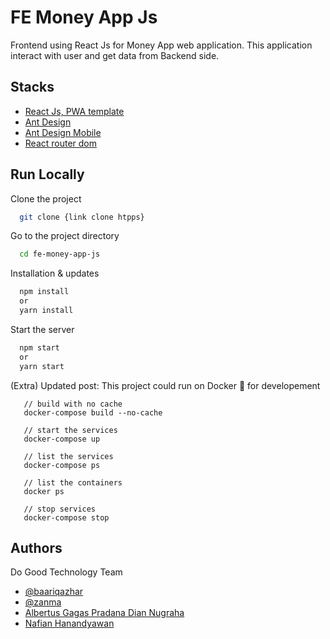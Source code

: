 # FE Money App Js

Frontend using React Js for Money App web application. This application interact with user and get data from Backend side.
## Stacks 

- [React Js, PWA template](https://create-react-app.dev/docs/making-a-progressive-web-app/)
- [Ant Design](https://ant.design/)
- [Ant Design Mobile](https://mobile.ant.design/)
- [React router dom](https://reactrouter.com/web/guides/quick-start)

  
## Run Locally

Clone the project

```bash
  git clone {link clone htpps}
```

Go to the project directory

```bash
  cd fe-money-app-js
```

Installation & updates

```bash
  npm install
  or
  yarn install
```

Start the server

```bash
  npm start 
  or 
  yarn start
```

(Extra) Updated post:
This project could run on Docker 🐳 for developement

```
   // build with no cache
   docker-compose build --no-cache
   
   // start the services
   docker-compose up
   
   // list the services
   docker-compose ps

   // list the containers
   docker ps

   // stop services
   docker-compose stop
```

  
## Authors
Do Good Technology Team
- [@baariqazhar](https://github.com/BaariqAzhar)
- [@zanma](https://github.com/Zanma)
- [Albertus Gagas Pradana Dian Nugraha](https://www.linkedin.com/in/albertuspradana/)
- [Nafian Hanandyawan](https://www.linkedin.com/in/nafianhanandyawan/)